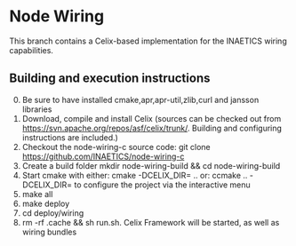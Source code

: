 # Node Wiring

This branch contains a Celix-based implementation for the INAETICS wiring capabilities.

## Building and execution instructions

0.   Be sure to have installed cmake,apr,apr-util,zlib,curl and jansson libraries
1.   Download, compile and install Celix (sources can be checked out from  https://svn.apache.org/repos/asf/celix/trunk/. Building and configuring instructions are included.)
2.   Checkout the node-wiring-c source code: git clone https://github.com/INAETICS/node-wiring-c
3.   Create a build folder mkdir node-wiring-build && cd node-wiring-build 
4.   Start cmake with either: cmake -DCELIX_DIR=<celix installation folder>  ..  or: ccmake ..  -DCELIX_DIR=<celix installatin folder> to configure the project via the interactive menu
5.   make all
6.   make deploy
7.   cd deploy/wiring
8.   rm -rf .cache && sh run.sh. Celix Framework will be started, as well as wiring bundles

